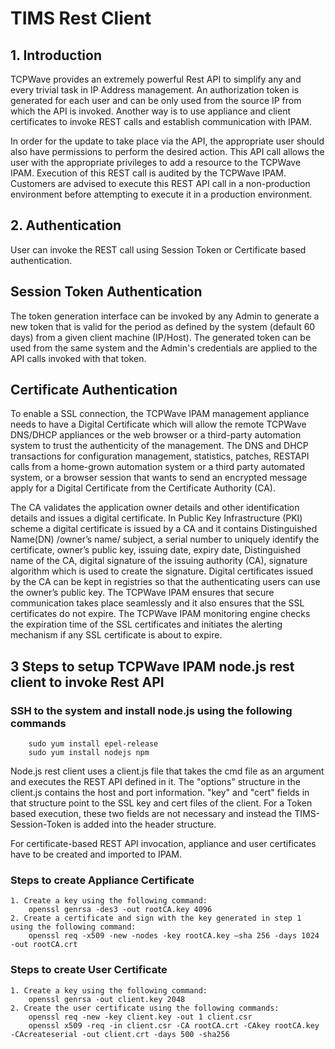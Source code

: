 # TIMS Rest Client

## 1. Introduction
TCPWave provides an extremely powerful Rest API to simplify any and every trivial task in IP Address management.
An authorization token is generated for each user and can be only used from the source IP from which the API is invoked.
Another way is to use appliance and client certificates to invoke REST calls and establish communication with IPAM.
  
In order for the update to take place via the API, the appropriate user should also have permissions to perform the desired action.
This API call allows the user with the appropriate privileges to add a resource to the TCPWave IPAM.
Execution of this REST call is audited by the TCPWave IPAM. Customers are advised to execute this REST API call in a
non-production environment before attempting to execute it in a production environment.

## 2. Authentication
User can invoke the REST call using Session Token or Certificate based authentication. 

##  Session Token Authentication
The token generation interface can be invoked by any Admin to generate a new token that is valid for the period as defined by the system  (default 60 days) from a given client machine (IP/Host). The generated token can be used from the same system and the Admin's   credentials are applied to the API calls invoked with that token.

##  Certificate Authentication
To enable a SSL connection, the TCPWave IPAM management appliance needs to have a Digital Certificate which will allow the remote TCPWave DNS/DHCP appliances or the web browser or a third-party automation system to trust the authenticity of the management.
The DNS and DHCP transactions for configuration management, statistics, patches, RESTAPI calls from a home-grown automation system or a third party automated system, or a browser session that wants to send an encrypted message apply for a Digital Certificate from the Certificate Authority (CA).

The CA validates the application owner details and other identification details and issues a digital certificate.
In Public Key Infrastructure (PKI) scheme a digital certificate is issued by a CA and it contains Distinguished Name(DN) /owner’s name/ subject, a serial number to uniquely identify the certificate, owner’s public key, issuing date, expiry date, Distinguished name of the CA, digital signature of the issuing authority (CA), signature algorithm which is used to create the signature. Digital certificates issued by the CA can be kept in registries so that the authenticating users can use the owner’s public key. The TCPWave IPAM ensures that secure communication takes place seamlessly and it also ensures that the SSL certificates do not expire. The TCPWave IPAM monitoring engine checks the expiration time of the SSL certificates and initiates the alerting mechanism if any SSL certificate is about to expire.

## 3 Steps to setup TCPWave IPAM node.js rest client to invoke Rest API

### SSH to the system and install node.js using the following commands

        sudo yum install epel-release
        sudo yum install nodejs npm
        
Node.js rest client uses a client.js file that takes the cmd file as an argument and executes the REST API defined in it. The "options" structure in the client.js contains the host and port information. "key" and "cert" fields in that structure point to the SSL key and cert files of the client. For a Token based execution, these two fields are not necessary and instead the TIMS-Session-Token is added into the header structure. 

For certificate-based REST API invocation, appliance and user certificates have to be created and imported to IPAM. 

###  Steps to create Appliance Certificate

    1. Create a key using the following command:
        openssl genrsa -des3 -out rootCA.key 4096
    2. Create a certificate and sign with the key generated in step 1 using the following command:
        openssl req -x509 -new -nodes -key rootCA.key –sha 256 -days 1024 -out rootCA.crt
        
### Steps to create User Certificate

    1. Create a key using the following command:
        openssl genrsa -out client.key 2048
    2. Create the user certificate using the following commands:
        openssl req -new -key client.key -out 1 client.csr
        openssl x509 -req -in client.csr -CA rootCA.crt -CAkey rootCA.key -CAcreateserial -out client.crt -days 500 -sha256





